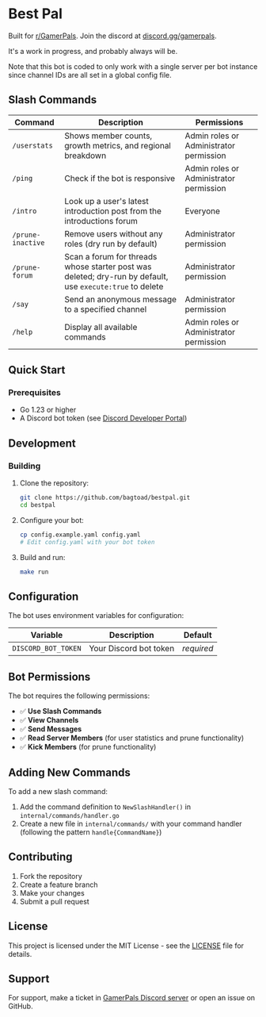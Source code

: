 # Best Pal

Built for [r/GamerPals](https://www.reddit.com/r/GamerPals). Join the discord at [discord.gg/gamerpals](https://discord.gg/gamerpals).

It's a work in progress, and probably always will be.

Note that this bot is coded to only work with a single server per bot instance since channel IDs are all set in a
global config file.

## Slash Commands

| Command | Description | Permissions |
|---------|-------------|-------------|
| `/userstats` | Shows member counts, growth metrics, and regional breakdown | Admin roles or Administrator permission |
| `/ping` | Check if the bot is responsive | Admin roles or Administrator permission |
| `/intro` | Look up a user's latest introduction post from the introductions forum | Everyone |
| `/prune-inactive` | Remove users without any roles (dry run by default) | Administrator permission |
| `/prune-forum` | Scan a forum for threads whose starter post was deleted; dry-run by default, use `execute:true` to delete | Administrator permission |
| `/say` | Send an anonymous message to a specified channel | Administrator permission |
| `/help` | Display all available commands | Admin roles or Administrator permission |

## Quick Start

### Prerequisites

- Go 1.23 or higher
- A Discord bot token (see [Discord Developer Portal](https://discord.com/developers/applications))

## Development

### Building

1. Clone the repository:
   ```bash
   git clone https://github.com/bagtoad/bestpal.git
   cd bestpal
   ```

2. Configure your bot:
   ```bash
   cp config.example.yaml config.yaml
   # Edit config.yaml with your bot token
   ```

3. Build and run:
   ```bash
   make run
   ```

## Configuration

The bot uses environment variables for configuration:

| Variable | Description | Default |
|----------|-------------|---------|
| `DISCORD_BOT_TOKEN` | Your Discord bot token | *required* |

## Bot Permissions

The bot requires the following permissions:
- ✅ **Use Slash Commands**
- ✅ **View Channels**
- ✅ **Send Messages**
- ✅ **Read Server Members** (for user statistics and prune functionality)
- ✅ **Kick Members** (for prune functionality)

## Adding New Commands

To add a new slash command:

1. Add the command definition to `NewSlashHandler()` in `internal/commands/handler.go`
2. Create a new file in `internal/commands/` with your command handler (following the pattern `handle{CommandName}`)

## Contributing

1. Fork the repository
2. Create a feature branch
3. Make your changes
4. Submit a pull request

## License

This project is licensed under the MIT License - see the [LICENSE](LICENSE) file for details.

## Support

For support, make a ticket in [GamerPals Discord server](https://discord.gg/gamerpals) or open an issue on GitHub.
